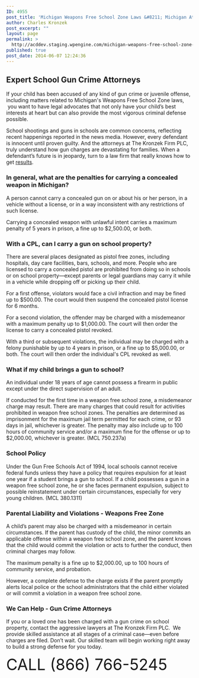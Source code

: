 ```yaml
---
ID: 4955
post_title: 'Michigan Weapons Free School Zone Laws &#8211; Michigan Attorneys'
author: Charles Kronzek
post_excerpt: ""
layout: page
permalink: >
  http://acddev.staging.wpengine.com/michigan-weapons-free-school-zone-laws-michigan-attorneys.html
published: true
post_date: 2014-06-07 12:24:36
---
```

<h2><b>Expert School Gun Crime Attorneys</b></h2>
If your child has been accused of any kind of gun crime or juvenile offense, including matters related to Michigan's Weapons Free School Zone laws,  you want to have legal advocates that not only have your child’s best interests at heart but can also provide the most vigorous criminal defense possible.

School shootings and guns in schools are common concerns, reflecting recent happenings reported in the news media. However, every defendant is innocent until proven guilty. And the attorneys at The Kronzek Firm PLC, truly understand how gun charges are devastating for families. When a defendant’s future is in jeopardy, turn to a law firm that really knows how to get <a title="Proven Results" href="http://acddev.staging.wpengine.com/proven-results.html">results</a>.
<h3><b>In general, what are the penalties for carrying a concealed weapon in Michigan?</b></h3>
A person cannot carry a concealed gun on or about his or her person, in a vehicle without a license, or in a way inconsistent with any restrictions of such license.

Carrying a concealed weapon with unlawful intent carries a maximum penalty of 5 years in prison, a fine up to $2,500.00, or both.
<h3><b>With a CPL, can I carry a gun on school property?</b></h3>
There are several places designated as pistol free zones, including hospitals, day care facilities, bars, schools, and more. People who are licensed to carry a concealed pistol are prohibited from doing so in schools or on school property—except parents or legal guardians may carry it while in a vehicle while dropping off or picking up their child.

For a first offense, violators would face a civil infraction and may be fined up to $500.00. The court would then suspend the concealed pistol license for 6 months.

For a second violation, the offender may be charged with a misdemeanor with a maximum penalty up to $1,000.00. The court will then order the license to carry a concealed pistol revoked.

With a third or subsequent violations, the individual may be charged with a felony punishable by up to 4 years in prison, or a fine up to $5,000.00, or both. The court will then order the individual's CPL revoked as well.
<h3><b>What if my child brings a gun to school?</b></h3>
An individual under 18 years of age cannot possess a firearm in public except under the direct supervision of an adult.

If conducted for the first time in a weapon free school zone, a misdemeanor charge may result. There are many charges that could result for activities prohibited in weapon free school zones. The penalties are determined as imprisonment for the maximum jail term permitted for each crime, or 93 days in jail, whichever is greater. The penalty may also include up to 100 hours of community service and/or a maximum fine for the offense or up to $2,000.00, whichever is greater. (MCL 750.237a)
<h3>School Policy</h3>
Under the Gun Free Schools Act of 1994, local schools cannot receive federal funds unless they have a policy that requires expulsion for at least one year if a student brings a gun to school. If a child possesses a gun in a weapon free school zone, he or she faces permanent expulsion, subject to possible reinstatement under certain circumstances, especially for very young children. (MCL 380.1311)
<h3><b>Parental Liability and Violations - Weapons Free Zone</b></h3>
A child’s parent may also be charged with a misdemeanor in certain circumstances. If the parent has custody of the child, the minor commits an applicable offense within a weapon free school zone, and the parent knows that the child would commit the violation or acts to further the conduct, then criminal charges may follow.

The maximum penalty is a fine up to $2,000.00, up to 100 hours of community service, and probation.

However, a complete defense to the charge exists if the parent promptly alerts local police or the school administrators that the child either violated or will commit a violation in a weapon free school zone.
<h3><b>We Can Help - Gun Crime Attorneys</b></h3>
If you or a loved one has been charged with a gun crime on school property, contact the aggressive lawyers at The Kronzek Firm PLC.  We provide skilled assistance at all stages of a criminal case—even before charges are filed. Don’t wait. Our skilled team will begin working right away to build a strong defense for you today.

<span style="font-size: 300%;">CALL (866) 766-5245 </span>

&nbsp;